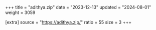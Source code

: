 +++
title = "adithya.zip"
date = "2023-12-13"
updated = "2024-08-01"
weight = 3059

[extra]
source = "https://adithya.zip/"
ratio = 55
size = 3
+++
